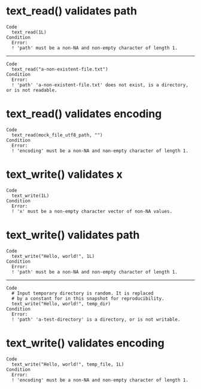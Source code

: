 # text_read() validates path

    Code
      text_read(1L)
    Condition
      Error:
      ! 'path' must be a non-NA and non-empty character of length 1.

---

    Code
      text_read("a-non-existent-file.txt")
    Condition
      Error:
      ! 'path' 'a-non-existent-file.txt' does not exist, is a directory, or is not readable.

# text_read() validates encoding

    Code
      text_read(mock_file_utf8_path, "")
    Condition
      Error:
      ! 'encoding' must be a non-NA and non-empty character of length 1.

# text_write() validates x

    Code
      text_write(1L)
    Condition
      Error:
      ! 'x' must be a non-empty character vector of non-NA values.

# text_write() validates path

    Code
      text_write("Hello, world!", 1L)
    Condition
      Error:
      ! 'path' must be a non-NA and non-empty character of length 1.

---

    Code
      # Input temporary directory is random. It is replaced
      # by a constant for in this snapshot for reproducibility.
      text_write("Hello, world!", temp_dir)
    Condition
      Error:
      ! 'path' 'a-test-directory' is a directory, or is not writable.

# text_write() validates encoding

    Code
      text_write("Hello, world!", temp_file, 1L)
    Condition
      Error:
      ! 'encoding' must be a non-NA and non-empty character of length 1.

